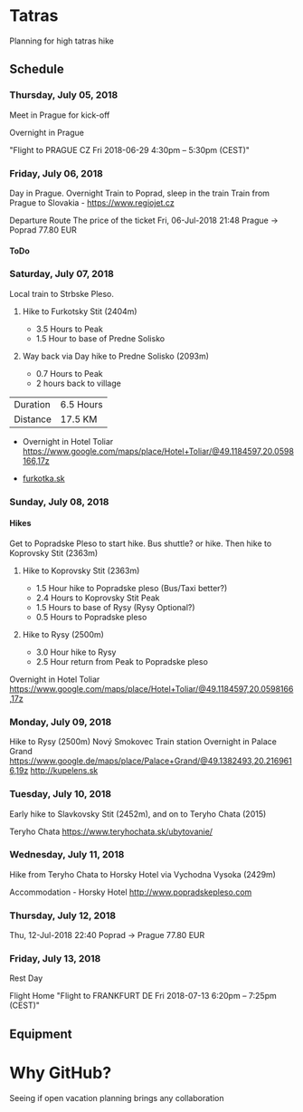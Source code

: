 # Tatras

Planning for high tatras hike

## Schedule

### Thursday, July 05, 2018

Meet in Prague for kick-off

Overnight in Prague

"Flight to PRAGUE CZ Fri 2018-06-29 4:30pm – 5:30pm (CEST)"

### Friday, July 06, 2018

Day in Prague. 
Overnight Train to Poprad, sleep in the train
Train from Prague to Slovakia - https://www.regiojet.cz

Departure	Route	The price of the ticket
Fri, 06-Jul-2018 	21:48	Prague → Poprad	77.80 EUR



#### ToDo

### Saturday, July 07, 2018

Local train to Strbske Pleso.

1. Hike to Furkotsky Stit (2404m)
    - 3.5 Hours to Peak
    - 1.5 Hour to base of Predne Solisko 
  
1. Way back via Day hike to Predne Solisko (2093m)
    - 0.7 Hours to Peak
    - 2 hours back to village

|   |   |
|---|---|
| Duration | 6.5 Hours |
| Distance | 17.5 KM |

- Overnight in Hotel Toliar
https://www.google.com/maps/place/Hotel+Toliar/@49.1184597,20.0598166,17z

- [furkotka.sk](http://furkotka.sk/booking/?lang=en)


### Sunday, July 08, 2018

#### Hikes

Get to Popradske Pleso to start hike. Bus shuttle? or hike. 
Then hike to Koprovsky Stit (2363m)

1. Hike to Koprovsky Stit (2363m)
    - 1.5 Hour hike to Popradske pleso (Bus/Taxi better?)
    - 2.4 Hours to Koprovsky Stit Peak
    - 1.5 Hours to base of Rysy (Rysy Optional?)
    - 0.5 Hours to Popradske pleso

2. Hike to Rysy (2500m)
    - 3.0 Hour hike to Rysy
    - 2.5 Hour return from Peak to Popradske pleso 

Overnight in Hotel Toliar
https://www.google.com/maps/place/Hotel+Toliar/@49.1184597,20.0598166,17z

### Monday, July 09, 2018

Hike to Rysy (2500m)
Nový Smokovec
Train station
Overnight in Palace Grand
https://www.google.de/maps/place/Palace+Grand/@49.1382493,20.2169616,19z
http://kupelens.sk

### Tuesday, July 10, 2018

Early hike to Slavkovsky Stit (2452m), and on to Teryho Chata (2015)

Teryho Chata https://www.teryhochata.sk/ubytovanie/

### Wednesday, July 11, 2018

Hike from Teryho Chata to Horsky Hotel via Vychodna Vysoka (2429m)

Accommodation - Horsky Hotel http://www.popradskepleso.com

### Thursday, July 12, 2018

Thu, 12-Jul-2018 	22:40	Poprad → Prague	77.80 EUR

### Friday, July 13, 2018

Rest Day

Flight Home
"Flight to FRANKFURT DE Fri 2018-07-13 6:20pm – 7:25pm (CEST)"

## Equipment

# Why GitHub?

Seeing if open vacation planning brings any collaboration
